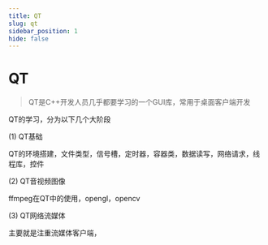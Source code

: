 ```yaml
---
title: QT
slug: qt
sidebar_position: 1
hide: false
---
```



# QT

> QT是C++开发人员几乎都要学习的一个GUI库，常用于桌面客户端开发

QT的学习，分为以下几个大阶段

(1) QT基础

QT的环境搭建，文件类型，信号槽，定时器，容器类，数据读写，网络请求，线程库，控件

(2) QT音视频图像

ffmpeg在QT中的使用，opengl，opencv

(3) QT网络流媒体

主要就是注重流媒体客户端，

